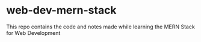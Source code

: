 # web-dev-mern-stack
This repo contains the code and notes made while learning the MERN Stack for Web Development
